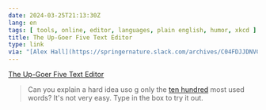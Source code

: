 ```yaml
---
date: 2024-03-25T21:13:30Z
lang: en
tags: [ tools, online, editor, languages, plain english, humor, xkcd ]
title: The Up-Goer Five Text Editor
type: link
via: "[Alex Hall](https://springernature.slack.com/archives/C04FDJJDNVC/p1711376425722529)"
---
```


[The Up-Goer Five Text Editor](https://splasho.com/upgoer5/)

> Can you explain a hard idea uso g only the [ten hundred](https://splasho.com/upgoer5/phpspellcheck/dictionaries/1000.dicin) most used words? It's not very easy. Type in the box to try it out.
